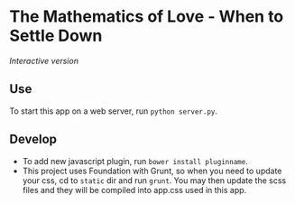 # The Mathematics of Love - When to Settle Down
*Interactive version*

## Use

To start this app on a web server, run `python server.py`.

## Develop

- To add new javascript plugin, run `bower install pluginname`.
- This project uses Foundation with Grunt, so when you need to update your css, cd to `static` dir and run `grunt`.
  You may then update the scss files and they will be compiled into app.css used in this app.